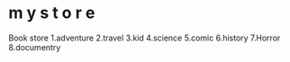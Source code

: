 #   m y s t o r e 
 
Book store
 1.adventure
 2.travel
 3.kid
 4.science 
 5.comic
 6.history
 7.Horror
 8.documentry